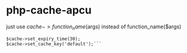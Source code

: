 # php-cache-apcu
just use $cache->function_name($args) instead of function_name($args)

```$cache = new CacheMagic();
$cache->set_expiry_time(30);
$cache->set_cache_key('default');```


